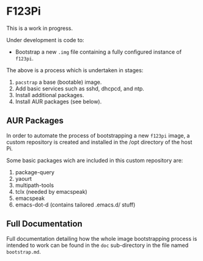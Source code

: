 
# F123Pi

This is a work in progress.

Under development is code to:

* Bootstrap a new `.img` file containing a fully configured instance of `f123pi`.

The above is a process which is undertaken in stages:

1. `pacstrap` a base (bootable) image.
2. Add basic services such as sshd, dhcpcd, and ntp.
3. Install additional packages.
4. Install AUR packages (see below).

## AUR Packages

In order to automate the process of bootstrapping a new `f123pi` 
image, a custom repository is created and installed in the /opt 
directory of the host Pi.

Some basic packages wich are included in this custom repository are:

1. package-query
2. yaourt
3. multipath-tools
4. tclx (needed by emacspeak)
5. emacspeak
6. emacs-dot-d (contains tailored .emacs.d/ stuff)

## Full Documentation

Full documentation detailing how the whole image bootstrapping process 
is intended to work can be found in the `doc` sub-directory in the 
file named `bootstrap.md`.




